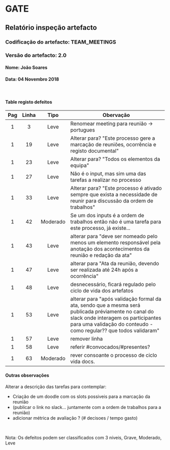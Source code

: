 # GATE
## Relatório inspeção artefacto
### Codificação do artefacto: TEAM_MEETINGS
### Versão do artefacto: 2.0
#### Nome: João Soares
#### Data: 04 Novembro 2018

</br>

#### Table registo defeitos
|Pag|Linha|Tipo|Obervação
|:---:|:---:|:---:|---
|1|3|Leve|Renomear meeting para reunião -> portugues
|1|19|Leve|Alterar para? "Este processo gere a marcação de reuniões, ocorrência e registo documental"
|1|23|Leve|Alterar para? "Todos os elementos da equipa"
|1|27|Leve|Não é o input, mas sim uma das tarefas a realizar no processo
|1|33|Leve|Alterar para? "Este processo é ativado sempre que exista a necessidade de reunir para discussão da ordem de trabalhos" 
|1|42|Moderado|Se um dos inputs é a ordem de trabalhos então não é uma tarefa para este processo, já existe...
|1|43|Leve|alterar para "deve ser nomeado pelo menos um elemento responsável pela anotação dos acontecimentos da reunião e redação da ata"
|1|47|Leve|alterar para "Ata da reunião, devendo ser realizada até 24h após a ocorrência"
|1|48|Leve|desnecessário, ficará regulado pelo ciclo de vida dos artefatos
|1|53|Leve|alterar para "após validação formal da ata, sendo que a mesma será publicada préviamente no canal do slack onde interagem os participantes para uma validação do conteudo - como regular?? que todos validaram"
|1|57|Leve|remover linha
|1|58|Leve|referir #convocados/#presentes?
|1|63|Moderado|rever consoante o processo de ciclo vida docs.


#### Outras observações
Alterar a descrição das tarefas para contemplar:
- Criação de um doodle com os slots possiveis para a marcação da reunião
- (publicar o link no slack... juntamente com a ordem de trabalhos para a reunião)
- adicionar métrica de avaliação ? (# decisoes / tempo gasto)


</br>

Nota: Os defeitos podem ser classificados com 3 níveis, Grave, Moderado, Leve